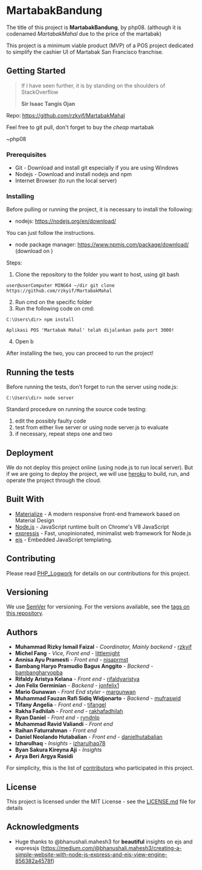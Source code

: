 # MartabakBandung

The title of this project is **MartabakBandung**, by php08. (although it is codenamed *MartabakMahal* due to the price of the martabak) 

This project is a minimum viable product (MVP) of a POS project dedicated to simplify the cashier UI of Martabak San Francisco franchise.

## Getting Started

> If I have seen further, it is by standing on the shoulders of StackOverflow
>
> **Sir Isaac Tangis Ojan**

Repo: https://github.com/rzkyif/MartabakMahal

Feel free to git pull, don't forget to buy the *cheap* martabak

~php08

### Prerequisites

* Git - Download and install git especially if you are using Windows
* Nodejs - Download and install nodejs and npm 
* Internet Browser (to run the local server)

### Installing

Before pulling or running the project, it is necessary to install the following:
* nodejs: https://nodejs.org/en/download/

You can just follow the instructions.

* node package manager: https://www.npmjs.com/package/download/
(download on )

Steps: 

1. Clone the repository to the folder you want to host, using git bash

```
user@userComputer MING64 ~/dir git clone https://github.com/rzkyif/MartabakMahal
```

2. Run cmd on the specific folder
3. Run the following code on cmd:
```
C:\Users\dir> npm install

Aplikasi POS 'Martabak Mahal' telah dijalankan pada port 3000!
```
4. Open b

After installing the two, you can proceed to run the project!

## Running the tests

Before running the tests, don't forget to run the server using node.js:

```
C:\Users\dir> node server
```

Standard procedure on running the source code testing:
1. edit the possibly faulty code
2. test from either live server or using node server.js to evaluate
3. if necessary, repeat steps one and two

## Deployment

We do not deploy this project online (using node.js to run local server). But if we are going to deploy the project, we will use [heroku](https://www.heroku.com/) to build, run, and operate the project through the cloud.

## Built With

* [Materialize](https://materializecss.com/) - A modern responsive front-end framework based on Material Design
* [Node.js](https://nodejs.org) - JavaScript runtime built on Chrome's V8 JavaScript 
* [expressjs](https://expressjs.com) - Fast, unopinionated, minimalist web framework for Node.js
* [ejs](https://ejs.co/) - Embedded JavaScript templating. 

## Contributing

Please read [PHP_Logwork](https://drive.google.com/open?id=17J-5R0Q66e078jtNfzasNWHildV2JX9G) for details on our contributions for this project.

## Versioning

We use [SemVer](http://semver.org/) for versioning. For the versions available, see the [tags on this repository](https://github.com/your/project/tags). 

## Authors

* **Muhammad Rizky Ismail Faizal** - *Coordinator, Mainly backend* - [rzkyif](https://github.com/rzkyif)
* **Michel Fang** - *Vice, Front end* - [littlemight](https://github.com/littlemight)
* **Annisa Ayu Pramesti** - *Front end* - [nisaprmst](https://github.com/nisaprmst)
* **Bambang Haryo Pramudio Bagus Anggito** - *Backend* - [bambangharyopba](https://github.com/bambangharyopba)
* **Rifaldy Aristya Kelana** - *Front end* - [rifaldyaristya](https://github.com/rifaldyaristya)
* **Jon Felix Germinian** - *Backend* - [jonfelix1](https://github.com/jonfelix1)
* **Mario Gunawan** - *Front End styler* - [margunwan](https://github.com/margunwan)
* **Muhammad Fauzan Rafi Sidiq Widjonarto** - *Backend* - [mufraswid](https://github.com/mufraswid)
* **Tifany Angelia** - *Front end* - [tifangel](http://github.com/tifangel)
* **Rakha Fadhilah** - *Front end* - [rakhafadhilah](http://github.com/rakhafadhilah)
* **Ryan Daniel** - *Front end* - [ryndnlp](http://github.com/ryndnlp)
* **Muhammad Ravid Valiandi** - *Front end*
* **Raihan Faturrahman** - *Front end*
* **Daniel Neolando Hutabalian** - *Front end* - [danielhutabalian](https://github.com/danielhutabalian)
* **Izharulhaq** - *Insights* - [izharulhaq78](https://github.com/izharulhaq78)
* **Byan Sakura Kireyna Aji** - *Insights* 
* **Arya Beri Argya Rasidi**

For simplicity, this is the list of [contributors](https://github.com/rzkyif/MartabakMahal/contributors) who participated in this project.

## License

This project is licensed under the MIT License - see the [LICENSE.md](LICENSE.md) file for details

## Acknowledgments

* Huge thanks to @bhanushali.mahesh3 for **beautiful** insights on ejs and expressjs 
(https://medium.com/@bhanushali.mahesh3/creating-a-simple-website-with-node-js-express-and-ejs-view-engine-856382a4578f)